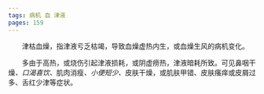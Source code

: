 ```yaml
---
tags: 病机 血 津液
pages: 159
---
```

&emsp;&emsp;津枯血燥，指津液亏乏枯竭，导致血燥虚热内生，或血燥生风的病机变化。

&emsp;&emsp;多由于高热，或烧伤引起津液损耗，或阴虚痨热，津液暗耗所致。可见鼻咽干燥<dfn>、口渴喜饮、</dfn>肌肉消瘦<dfn>、小便短少、</dfn>皮肤干燥，或肌肤甲错、皮肤瘙痒或皮屑过多、舌红少津等症状。